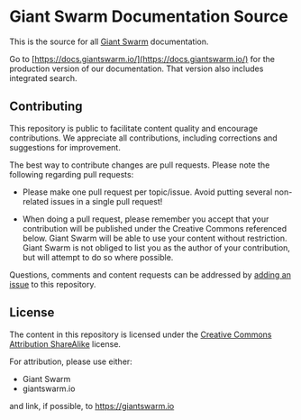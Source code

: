 # Giant Swarm Documentation Source

This is the source for all [Giant Swarm](https://giantswarm.io) documentation.

Go to [https://docs.giantswarm.io/](https://docs.giantswarm.io/) for the production version of our documentation. That version also includes integrated search.

## Contributing

This repository is public to facilitate content quality and encourage contributions. We appreciate all contributions, including corrections and suggestions for improvement.

The best way to contribute changes are pull requests. Please note the following regarding pull requests:

* Please make one pull request per topic/issue. Avoid putting several non-related issues in a single pull request!

* When doing a pull request, please remember you accept that your contribution will be published under the Creative Commons referenced below. Giant Swarm will be able to use your content without restriction.   Giant Swarm is not obliged to list you as the author of your contribution, but will attempt to do so where possible.

Questions, comments and content requests can be addressed by [adding an issue](issues/new)  to this repository.

## License

The content in this repository is licensed under the [Creative Commons Attribution ShareAlike](http://creativecommons.org/licenses/by-sa/4.0/) license.

For attribution, please use either:

* Giant Swarm
* giantswarm.io

and link, if possible, to https://giantswarm.io
